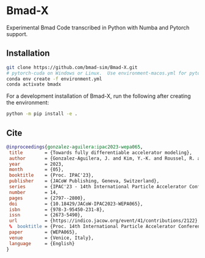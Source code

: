 # Bmad-X

Experimental Bmad Code transcribed in Python with Numba and Pytorch support.

## Installation

```bash
git clone https://github.com/bmad-sim/Bmad-X.git
# pytorch-cuda on Windows or Linux.  Use environment-macos.yml for pytorch-cpu on MacOS.
conda env create -f environment.yml
conda activate bmadx
```

For a development installation of Bmad-X, run the following after creating the environment:

```bash
python -m pip install -e .
```

## Cite

```bibtex
@inproceedings{gonzalez-aguilera:ipac2023-wepa065,
 title        = {Towards fully differentiable accelerator modeling},
 author       = {Gonzalez-Aguilera, J. and Kim, Y.-K. and Roussel, R. and Edelen, A. and Mayes, C.},
 year         = 2023,
 month        = {05},
 booktitle    = {Proc. IPAC'23},
 publisher    = {JACoW Publishing, Geneva, Switzerland},
 series       = {IPAC'23 - 14th International Particle Accelerator Conference},
 number       = 14,
 pages        = {2797--2800},
 doi          = {10.18429/JACoW-IPAC2023-WEPA065},
 isbn         = {978-3-95450-231-8},
 issn         = {2673-5490},
 url          = {https://indico.jacow.org/event/41/contributions/2122},
 %  booktitle = {Proc. 14th International Particle Accelerator Conference},
 paper        = {WEPA065},
 venue        = {Venice, Italy},
 language     = {English}
}
```
